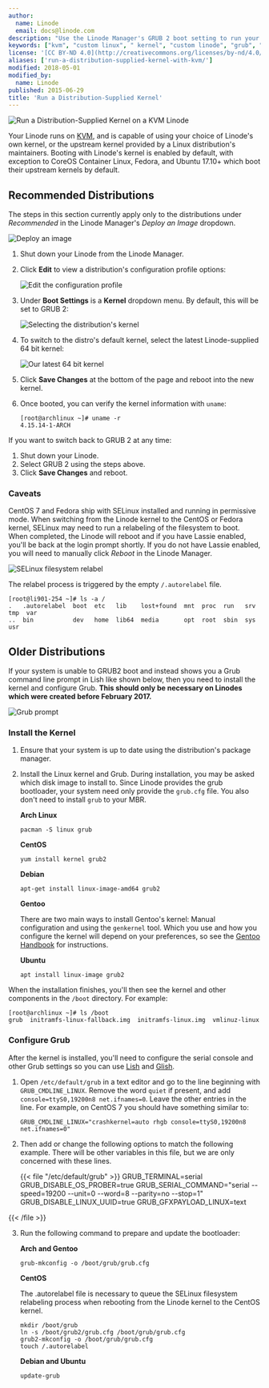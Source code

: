 ```yaml
---
author:
  name: Linode
  email: docs@linode.com
description: "Use the Linode Manager's GRUB 2 boot setting to run your distribution's native Linux kernel"
keywords: ["kvm", "custom linux", " kernel", "custom linode", "grub", "grub 2"]
license: '[CC BY-ND 4.0](http://creativecommons.org/licenses/by-nd/4.0/)'
aliases: ['run-a-distribution-supplied-kernel-with-kvm/']
modified: 2018-05-01
modified_by:
  name: Linode
published: 2015-06-29
title: 'Run a Distribution-Supplied Kernel'
---
```


![Run a Distribution-Supplied Kernel on a KVM Linode](run-a-distribution-supplied-kernel-with-kvm.png "Run a Distribution-Supplied Kernel on a KVM Linode")

Your Linode runs on [KVM](https://www.linux-kvm.org/page/Main_Page), and is capable of using your choice of Linode's own kernel, or the upstream kernel provided by a Linux distribution's maintainers. Booting with Linode's kernel is enabled by default, with exception to CoreOS Container Linux, Fedora, and Ubuntu 17.10+ which boot their upstream kernels by default.

## Recommended Distributions

The steps in this section currently apply only to the distributions under *Recommended* in the Linode Manager's *Deploy an Image* dropdown.

![Deploy an image](deploy-an-image-example.png "Deploy an image")

1.  Shut down your Linode from the Linode Manager.

2.  Click **Edit** to view a distribution's configuration profile options:

    ![Edit the configuration profile](edit_config_profile_small.png "Edit the configuration profile")

3.  Under **Boot Settings** is a **Kernel** dropdown menu. By default, this will be set to GRUB 2:

    ![Selecting the distribution's kernel](boot-settings-kernel-grub2.png "Selecting the distribution's kernel")

4.  To switch to the distro's default kernel, select the latest Linode-supplied 64 bit kernel:

    ![Our latest 64 bit kernel](boot-settings-kernel-latest.png "Our latest 64 bit kernel")

5.  Click **Save Changes** at the bottom of the page and reboot into the new kernel.

6.  Once booted, you can verify the kernel information with `uname`:

        [root@archlinux ~]# uname -r
        4.15.14-1-ARCH

If you want to switch back to GRUB 2 at any time:

1.  Shut down your Linode.
2.  Select GRUB 2 using the steps above.
3.  Click **Save Changes** and reboot.

### Caveats

CentOS 7 and Fedora ship with SELinux installed and running in permissive mode. When switching from the Linode kernel to the CentOS or Fedora kernel, SELinux may need to run a relabeling of the filesystem to boot. When completed, the Linode will reboot and if you have Lassie enabled, you'll be back at the login prompt shortly. If you do not have Lassie enabled, you will need to manually click *Reboot* in the Linode Manager.

![SELinux filesystem relabel](selinux-filesystem-relabel.png "SELinux filesystem relabel")

The relabel process is triggered by the empty `/.autorelabel` file.

    [root@li901-254 ~]# ls -a /
    .   .autorelabel  boot  etc   lib    lost+found  mnt  proc  run   srv  tmp  var
    ..  bin           dev   home  lib64  media       opt  root  sbin  sys  usr

## Older Distributions

If your system is unable to GRUB2 boot and instead shows you a Grub command line prompt in Lish like shown below, then you need to install the kernel and configure Grub. **This should only be necessary on Linodes which were created before February 2017.**

![Grub prompt](grub-prompt.png "Grub prompt")

### Install the Kernel

1.  Ensure that your system is up to date using the distribution's package manager.

2.  Install the Linux kernel and Grub. During installation, you may be asked which disk image to install to. Since Linode provides the grub bootloader, your system need only provide the `grub.cfg` file. You also don't need to install `grub` to your MBR.

    **Arch Linux**

        pacman -S linux grub

    **CentOS**

        yum install kernel grub2

    **Debian**

        apt-get install linux-image-amd64 grub2

    **Gentoo**

    There are two main ways to install Gentoo's kernel: Manual configuration and using the `genkernel` tool. Which you use and how you configure the kernel will depend on your preferences, so see the [Gentoo Handbook](https://wiki.gentoo.org/wiki/Handbook:AMD64/Installation/Kernel) for instructions.

    **Ubuntu**

        apt install linux-image grub2

When the installation finishes, you'll then see the kernel and other components in the `/boot` directory. For example:

    [root@archlinux ~]# ls /boot
    grub  initramfs-linux-fallback.img  initramfs-linux.img  vmlinuz-linux

### Configure Grub

After the kernel is installed, you'll need to configure the serial console and other Grub settings so you can use [Lish](/docs/networking/using-the-linode-shell-lish/) and [Glish](/docs/networking/using-the-linode-graphical-shell-glish/).

1.  Open `/etc/default/grub` in a text editor and go to the line beginning with `GRUB_CMDLINE_LINUX`. Remove the word `quiet` if present, and add `console=ttyS0,19200n8 net.ifnames=0`. Leave the other entries in the line. For example, on CentOS 7 you should have something similar to:

        GRUB_CMDLINE_LINUX="crashkernel=auto rhgb console=ttyS0,19200n8 net.ifnames=0"

2.  Then add or change the following options to match the following example. There will be other variables in this file, but we are only concerned with these lines.

    {{< file "/etc/default/grub" >}}
GRUB_TERMINAL=serial
GRUB_DISABLE_OS_PROBER=true
GRUB_SERIAL_COMMAND="serial --speed=19200 --unit=0 --word=8 --parity=no --stop=1"
GRUB_DISABLE_LINUX_UUID=true
GRUB_GFXPAYLOAD_LINUX=text

{{< /file >}}


3.  Run the following command to prepare and update the bootloader:

    **Arch and Gentoo**

        grub-mkconfig -o /boot/grub/grub.cfg

    **CentOS**

    The .autorelabel file is necessary to queue the SELinux filesystem relabeling process when rebooting from the Linode kernel to the CentOS kernel.

        mkdir /boot/grub
        ln -s /boot/grub2/grub.cfg /boot/grub/grub.cfg
        grub2-mkconfig -o /boot/grub/grub.cfg
        touch /.autorelabel

    **Debian and Ubuntu**

        update-grub

